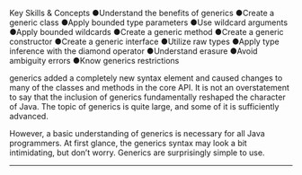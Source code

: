 
Key Skills & Concepts
●Understand the benefits of generics
●Create a generic class
●Apply bounded type parameters
●Use wildcard arguments
●Apply bounded wildcards
●Create a generic method
●Create a generic constructor
●Create a generic interface
●Utilize raw types
●Apply type inference with the diamond operator
●Understand erasure
●Avoid ambiguity errors
●Know generics restrictions


generics added a completely new syntax element and caused changes to many of
the classes and methods in the core API. It is not an overstatement to say that the inclusion of
generics fundamentally reshaped the character of Java.
The topic of generics is quite large, and some of it is sufficiently advanced.

However, a basic understanding of generics is necessary for all Java
programmers. At first glance, the generics syntax may look a bit intimidating, but don’t worry.
Generics are surprisingly simple to use.

____


